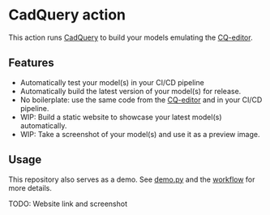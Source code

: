 # CadQuery action

This action runs [CadQuery](https://github.com/CadQuery/cadquery) to build your models emulating
the [CQ-editor](https://github.com/CadQuery/CQ-editor).

## Features

- Automatically test your model(s) in your CI/CD pipeline
- Automatically build the latest version of your model(s) for release.
- No boilerplate: use the same code from the [CQ-editor](https://github.com/CadQuery/CQ-editor) and in your CI/CD
  pipeline.
- WIP: Build a static website to showcase your latest model(s) automatically.
- WIP: Take a screenshot of your model(s) and use it as a preview image.

## Usage

This repository also serves as a demo. See [demo.py](demo.py) and the [workflow](.github/workflows/ci.yml) for more
details.

TODO: Website link and screenshot